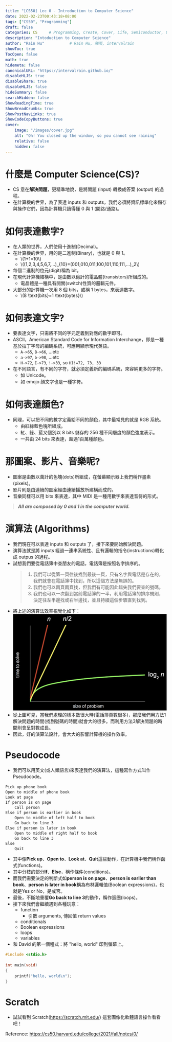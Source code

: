 ```yaml
---
title: "[CS50] Lec 0 - Introduction to Computer Science"
date: 2022-02-23T00:43:18+08:00
tags: ["CS50", "Programming"]
draft: false
Categories: CS     # Programming, Create, Cover, Life, Semiconductor, Leetcode, Daily
description: "Intoduction to Computer Science"   
author: "Rain Hu"           # Rain Hu, 陣雨, intervalrain
showToc: true
TocOpen: false
math: true
hidemeta: false
canonicalURL: "https://intervalrain.github.io/"
disableHLJS: true
disableShare: true
disableHLJS: false
hideSummary: false
searchHidden: false
ShowReadingTime: true
ShowBreadCrumbs: true
ShowPostNavLinks: true
ShowCodeCopyButtons: true
cover:
    image: "/images/cover.jpg"
    alt: "Oh! You closed up the window, so you cannot see raining"
    relative: false
    hidden: false
---
```

# 什麼是 Computer Science(CS)? 
+ CS 意在**解決問題**，更精準地說，是將問題 (input) 轉換成答案 (output) 的過程。
+ 在計算機的世界，為了表達 inputs 和 outputs，我們必須將資訊標準化來儲存與操作它們，因為計算機只讀得懂 0 與 1 (開路/通路)。
# 如何表達數字?
+ 在人類的世界，人們使用十進制(Decimal)。
+ 在計算機的世界，用的是二進制(Binary)，也就是 0 與 1。
  + \\(1+1=10\\)
  + \\((1,2,3,4,5,6,7,...)_{10}=(001,010,011,100,101,110,111,...)_2\\)
+ 每個二進制的位元(digit)稱為 bit。
+ 在現代計算機結構中，是由數以億計的電晶體(transistors)所組成的。
  + 電晶體是一種具有開關(switch)性質的邏輯元件。
+ 大部分的計算機一次用 8 個 bits，或稱 1 bytes，來表達數字。
  + \\(8 \text{bits}=1 \text{bytes}\\)
# 如何表達文字?
+ 要表達文字，只需將不同的字元定義到對應的數字即可。
+ ASCII，American Standard Code for Information Interchange，即是一種基於拉丁字母的編碼系統，可應用顯示現代英語。
  + `A->65`, `B->66`, ...etc
  + `a->97`, `b->98`, ...etc
  + `H->72`, `I->73`, `!->33`, so `HI!=72, 73, 33`
+ 在不同語言，有不同的字符，就必須定義新的編碼系統，來容納更多的字符。
  + 如 Unicode。
  + 如 emojo 顏文字也是一種字符。
# 如何表達顏色?
+ 同理，可以把不同的數字定義給不同的顏色，其中最常見的就是 RGB 系統。
  + 由紅綠藍色塊所組成。
  + 紅、綠、藍又個別以 8 bits 儲存的 256 種不同層度的顏色強度表示。
  + 一共由 24 bits 來表達，超過1百萬種顏色。
# 那圖案、影片、音樂呢?
  + 圖案是由數以萬計的色塊(dots)所組成，在螢幕顯示器上我們稱作畫素(pixels)。
  + 影片則是由連續的圖案經由連續播放所建構而成的。
  + 音樂同樣可以用 bits 來表達，其中 MIDI 是一種用數字來表達音符的形式。

> ***All are composed by 0 and 1 in the computer world.***

# 演算法 (Algorithms)
+ 我們現在可以表達 inputs 和 outputs 了，接下來要開始解決問題。
+ 演算法就是將 inputs 經過一連串系統性、且有邏輯的指令(instructions)轉化成 outpus 的過程。
+ 試想我們要從電話簿中查朋友的電話，電話簿是按照名字排序的。
  > 1. 我們可以從第一頁往後找到最後一頁，只有名字與電話是存在的，我們就會在電話簿中找到，所以這個方法是無誤的。  
  > 2. 我們也可以兩頁兩頁找，但我們有可能因此錯失我們要查的號碼。  
  > 3. 我們也可以一次翻到當前電話簿的一半，利用電話簿的排序規則，決定往左半邊找或右半邊找，並且持續這個步驟直到找到。
+ 將上述的演算法效率視覺化如下：
![bigO](/images/bigO.png)
+ 從上圖可見，當我們處理的樣本數很大時(電話簿頁數很多)，那麼我們用方法1解決問題的時間(找到號碼的時間)就會大的很多。而利用方法3解決問題的時間則會呈對數成長。
+ 因此，好的演算法設計，會大大的影響計算機的操作效率。

# Pseudocode
+ 我們可以用英文(或人類語言)來表達我們的演算法，這種寫作方式叫作 Pseudocode。
```Pseudocode
Pick up phone book
Open to middle of phone book
Look at page
If person is on page
    Call person
Else if person is earlier in book
    Open to middle of left half to book
    Go back to line 3
Else if person is later in book
    Open to middle of right half to book
    Go back to line 3
Else
    Quit
```
+ 其中像**Pick up**、**Open to**、**Look at**、**Quit**這些動作，在計算機中我們稱作函式(functions)。
+ 其中分枝的部分**If**、**Else**，稱作條件(conditions)。
+ 而我們需要決定的判斷式如**person is on page**、**person is earlier than book**、**person is later in book**稱為布林邏輯值(Boolean expressions)，也就是Yes or No，是或否。
+ 最後，不斷地重覆**Go back to line 3**的動作，稱作迴圈(loops)。
+ 接下來我們會繼續遇到各種玩意：
  + function
    + 引數 arguments, 傳回值 return values
  + conditionals
  + Boolean expressions
  + loops
  + variables
+ 和 David 的第一個程式：將 "hello, world" 印到螢幕上。
```C
#include <stdio.h>

int main(void)
{
    printf("hello, world\n");
}
```

# Scratch
+ 試試看到 Scratch(https://scratch.mit.edu/) 這套圖像化軟體語言操作看看吧！

Reference: https://cs50.harvard.edu/college/2021/fall/notes/0/
